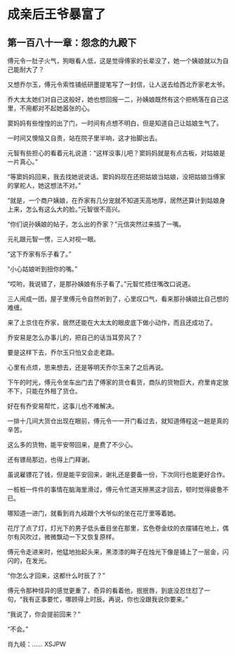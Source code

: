 # 成亲后王爷暴富了 
 ## 第一百八十一章：怨念的九殿下
  傅元令一肚子火气，狗眼看人低，这是觉得傅家的长辈没了，她一个姨娘就以为自己能耐大了？  
  
 又想乔尔玉，傅元令索性铺纸研墨提笔写了一封信，让人送去给西北乔家老太爷。  
  
 乔大太太她们对自己这般好，她也想回报一二，孙姨娘既然有这个把柄落在自己这里，不用都对不起她嚣张的心。  
  
 窦妈妈有些惶惶的出了门，一时间有点想不明白，但是知道自己让姑娘生气了。  
  
 一时间又懊恼又自责，站在院子里半响，这才抬脚出去。  
  
 元智有些担心的看着元礼说道：“这样没事儿吧？窦妈妈就是有点古板，对姑娘是一片真心。”  
  
 “等窦妈妈回来，我去找她说说话。窦妈妈现在还把姑娘当姑娘，没把姑娘当傅家的掌舵人，她这想法不对。”  
  
 “就是，一个商户姨娘，在乔家有几分宠就不知道天高地厚，居然还算计到姑娘身上来，怎么有这么大的脸。”元智很不高兴。  
  
 “你们说孙姨娘的帖子，怎么出的乔家？”元信突然过来插了一嘴。  
  
 元礼跟元智一愣，三人对视一眼。  
  
 “这下乔家有乐子看了。”  
  
 “小心姑娘听到扭你的嘴。”  
  
 “哎哟，我说错了，是那孙姨娘有乐子看了。”元智忙捂住嘴改口说道。  
  
 三人闹成一团，屋子里傅元令自然听到了，心里叹口气，看来那孙姨娘比自己想的难缠。  
  
 来了上京住在乔家，居然还能在大太太的眼皮底下做小动作，而且还成功了。  
  
 乔安易是怎么办事儿的，把自己的话当耳旁风了？  
  
 要是这样下去，乔尔玉只怕又会走老路。  
  
 心里有点烦，思来想去，还是等明天乔尔玉来了之后再说。  
  
 下午的时光，傅元令坐车出门去了傅家的货仓看货，商队的货物巨大，府里肯定放不下，只能在外租了货仓。  
  
 好在有乔安易帮忙，这事儿也不难解决。  
  
 一排十几间大货仓出现在眼前，傅元令一一开门看过去，就知道傅程这一趟是真的辛苦。  
  
 这么多的货物，能平安带回来，是费了不少心。  
  
 还有镖局那边，也得上门拜谢。  
  
 虽说雇镖花了钱，但是能平安回来，谢礼还是要备一份，下次同行也能更好合作。  
  
 一桩桩一件件的事情在脑海里滑过，傅元令忙道天擦黑这才回去，顿时觉得疲惫不已。  
  
 哪知道一进门，就看到肖九岐跟个大爷似的坐在花厅里等着她。  
  
 花厅了点了灯，灯光下的男子低头垂目坐在那里，玄色卷金纹的衣摆铺在地上，偶尔有风吹过，微微飘动一下又恢复原样。  
  
 傅元令走进来时，他猛地抬起头来，黑漆漆的眸子在烛光下像是铺上了一层金，闪闪的，在发光。  
  
 “你怎么才回来，这都什么时辰了？”  
  
 傅元令那种怪异的感觉更重了，奇异的看着他，抿抿唇，到底没忍住怼了一句，“我有正事要忙，哪顾得上时辰。再说，你也没跟我说你要来。”  
  
 “我说了，你会提前回来？”  
  
 “不会。”  
  
 肖九岐：…… 
XSJPW